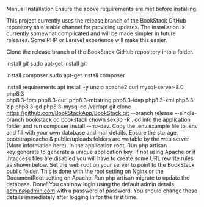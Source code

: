 Manual Installation
Ensure the above requirements are met before installing.

This project currently uses the release branch of the BookStack GitHub repository as a stable channel for providing updates. The installation is currently somewhat complicated and will be made simpler in future releases. Some PHP or Laravel experience will make this easier.

Clone the release branch of the BookStack GitHub repository into a folder.

install git
sudo apt-get install git

install composer
sudo apt-get install composer

install requirements
apt install -y unzip apache2 curl mysql-server-8.0 php8.3 \
  php8.3-fpm php8.3-curl php8.3-mbstring php8.3-ldap php8.3-xml php8.3-zip php8.3-gd php8.3-mysql
cd /var/opt
git clone https://github.com/BookStackApp/BookStack.git --branch release --single-branch bookstack
cd bookstack
chown sek3b -R .
cd into the application folder and run composer install --no-dev.
Copy the .env.example file to .env and fill with your own database and mail details.
Ensure the storage, bootstrap/cache & public/uploads folders are writable by the web server (More information here).
In the application root, Run php artisan key:generate to generate a unique application key.
If not using Apache or if .htaccess files are disabled you will have to create some URL rewrite rules as shown below.
Set the web root on your server to point to the BookStack public folder. This is done with the root setting on Nginx or the DocumentRoot setting on Apache.
Run php artisan migrate to update the database.
Done! You can now login using the default admin details admin@admin.com with a password of password. You should change these details immediately after logging in for the first time.
